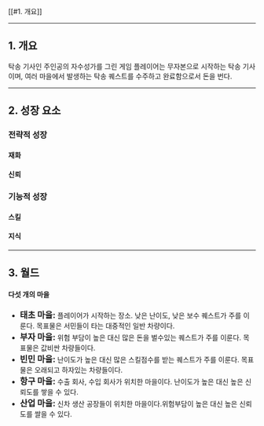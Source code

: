 [[#1. 개요]]

---

## 1. 개요
탁송 기사인 주인공의 자수성가를 그린 게임
플레이어는 무자본으로 시작하는 탁송 기사이며, 여러 마을에서 발생하는 탁송 퀘스트를 수주하고 완료함으로서 돈을 번다.

---

## 2. 성장 요소

### 전략적 성장
#### 재화
#### 신뢰

### 기능적 성장
#### 스킬
#### 지식


---

## 3. 월드
#### 다섯 개의 마을
- <span style="font-size:17px; font-weight:bold">태초 마을:</span> 플레이어가 시작하는 장소. 낮은 난이도, 낮은 보수 퀘스트가 주를 이룬다. 목표물은 서민들이 타는 대중적인 일반 차량이다.
- <span style="font-size:17px; font-weight:bold">부자 마을:</span> 위험 부담이 높은 대신 많은 돈을 벌수있는 퀘스트가 주를 이룬다. 목표물은 값비싼 차량들이다.
- <span style="font-size:17px; font-weight:bold">빈민 마을:</span> 난이도가 높은 대신 많은 스킬점수를 받는 퀘스트가 주를 이룬다. 목표물은 오래되고 하자있는 차량들이다.
- <span style="font-size:17px; font-weight:bold">항구 마을:</span> 수출 회사, 수입 회사가 위치한 마을이다. 난이도가 높은 대신 높은 신뢰도를 쌓을 수 있다.
- <span style="font-size:17px; font-weight:bold">산업 마을:</span> 신차 생산 공장들이 위치한 마을이다.위험부담이 높은 대신 높은 신뢰도를 쌀을 수 있다.

#### 


